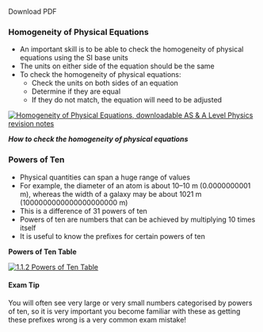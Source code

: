 Download PDF

### Homogeneity of Physical Equations

-   An important skill is to be able to check the homogeneity of physical equations using the SI base units
-   The units on either side of the equation should be the same
-   To check the homogeneity of physical equations:
    -   Check the units on both sides of an equation
    -   Determine if they are equal
    -   If they do not match, the equation will need to be adjusted

[![Homogeneity of Physical Equations, downloadable AS & A Level Physics revision notes](https://cdn.savemyexams.co.uk/wp-content/uploads/2020/09/1.1.2-Homogeneity-of-Physical-Equations.png)](https://cdn.savemyexams.co.uk/wp-content/uploads/2020/09/1.1.2-Homogeneity-of-Physical-Equations.png)

**_How to check the homogeneity of physical equations_**

### Powers of Ten

-   Physical quantities can span a huge range of values
-   For example, the diameter of an atom is about 10–10 m (0.0000000001 m), whereas the width of a galaxy may be about 1021 m (1000000000000000000000 m)
-   This is a difference of 31 powers of ten
-   Powers of ten are numbers that can be achieved by multiplying 10 times itself
-   It is useful to know the prefixes for certain powers of ten

 **Powers of Ten Table**

[![1.1.2 Powers of Ten Table](https://cdn.savemyexams.co.uk/wp-content/uploads/2021/02/1.1.2-Powers-of-Ten-Table-.png)](https://cdn.savemyexams.co.uk/wp-content/uploads/2021/02/1.1.2-Powers-of-Ten-Table-.png)

#### Exam Tip

You will often see very large or very small numbers categorised by powers of ten, so it is very important you become familiar with these as getting these prefixes wrong is a very common exam mistake!